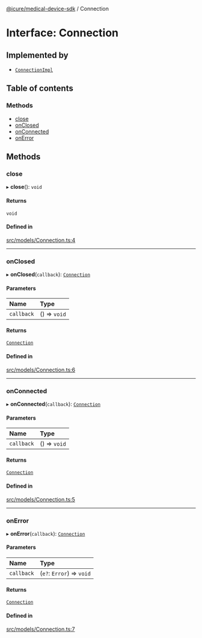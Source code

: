 [@icure/medical-device-sdk](../modules) / Connection

# Interface: Connection

## Implemented by

- [`ConnectionImpl`](../classes/ConnectionImpl)

## Table of contents

### Methods

- [close](Connection#close)
- [onClosed](Connection#onclosed)
- [onConnected](Connection#onconnected)
- [onError](Connection#onerror)

## Methods

### close

▸ **close**(): `void`

#### Returns

`void`

#### Defined in

[src/models/Connection.ts:4](https://github.com/icure/icure-medical-device-js-sdk/blob/95efac3/src/models/Connection.ts#L4)

___

### onClosed

▸ **onClosed**(`callback`): [`Connection`](Connection)

#### Parameters

| Name | Type |
| :------ | :------ |
| `callback` | () => `void` |

#### Returns

[`Connection`](Connection)

#### Defined in

[src/models/Connection.ts:6](https://github.com/icure/icure-medical-device-js-sdk/blob/95efac3/src/models/Connection.ts#L6)

___

### onConnected

▸ **onConnected**(`callback`): [`Connection`](Connection)

#### Parameters

| Name | Type |
| :------ | :------ |
| `callback` | () => `void` |

#### Returns

[`Connection`](Connection)

#### Defined in

[src/models/Connection.ts:5](https://github.com/icure/icure-medical-device-js-sdk/blob/95efac3/src/models/Connection.ts#L5)

___

### onError

▸ **onError**(`callback`): [`Connection`](Connection)

#### Parameters

| Name | Type |
| :------ | :------ |
| `callback` | (`e?`: `Error`) => `void` |

#### Returns

[`Connection`](Connection)

#### Defined in

[src/models/Connection.ts:7](https://github.com/icure/icure-medical-device-js-sdk/blob/95efac3/src/models/Connection.ts#L7)

